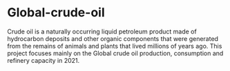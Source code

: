 # Global-crude-oil
Crude oil is a naturally occurring liquid petroleum product made of hydrocarbon deposits and other organic components that were generated from the remains of animals and plants that lived millions of years ago.
This project focuses mainly on the Global crude oil production, consumption and refinery capacity in 2021.

